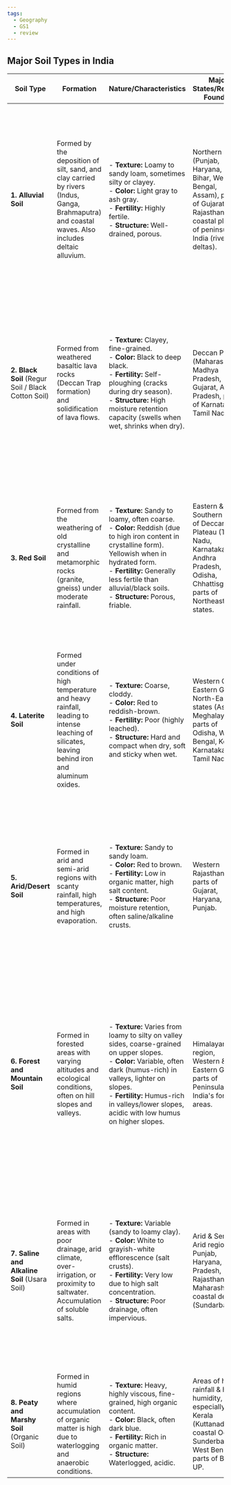 ```yaml
---
tags:
  - Geography
  - GS1
  - review
---
```

## Major Soil Types in India

|Soil Type|Formation|Nature/Characteristics|Major States/Regions Found In|Mineral Composition|Major Crops Grown|Other Important Info|
|---|---|---|---|---|---|---|
|**1. Alluvial Soil**|Formed by the deposition of silt, sand, and clay carried by rivers (Indus, Ganga, Brahmaputra) and coastal waves. Also includes deltaic alluvium.|- **Texture:** Loamy to sandy loam, sometimes silty or clayey.  <br>- **Color:** Light gray to ash gray.  <br>- **Fertility:** Highly fertile.  <br>- **Structure:** Well-drained, porous.|Northern Plains (Punjab, Haryana, UP, Bihar, West Bengal, Assam), parts of Gujarat, Rajasthan, coastal plains of peninsular India (river deltas).|Rich in Potash, Phosphoric Acid, and Lime. Deficient in Nitrogen and Humus.|Wheat, Rice, Sugarcane, Jute, Pulses, Oilseeds, Maize, Vegetables.|- Most widespread and agriculturally important soil in India.  <br>- Two types: _Khadar_ (new alluvium, more fertile, renewed annually) and _Bhanger_ (old alluvium, less fertile, above flood levels).  <br>- Highly productive and supports a large population density.|
|**2. Black Soil** (Regur Soil / Black Cotton Soil)|Formed from weathered basaltic lava rocks (Deccan Trap formation) and solidification of lava flows.|- **Texture:** Clayey, fine-grained.  <br>- **Color:** Black to deep black.  <br>- **Fertility:** Self-ploughing (cracks during dry season).  <br>- **Structure:** High moisture retention capacity (swells when wet, shrinks when dry).|Deccan Plateau (Maharashtra, Madhya Pradesh, Gujarat, Andhra Pradesh, parts of Karnataka, Tamil Nadu).|Rich in Iron, Lime, Aluminum, Magnesium, and Potash. Deficient in Nitrogen, Phosphorus, and Organic Matter.|Cotton, Sugarcane, Jowar, Wheat, Tobacco, Oilseeds (groundnut, sunflower), Pulses, Millets.|- Known for its excellent capacity to retain moisture, making it ideal for rain-fed crops like cotton.  <br>- Develops wide cracks in dry season, which helps in aeration (self-ploughing).  <br>- Difficult to work with when wet (sticky).|
|**3. Red Soil**|Formed from the weathering of old crystalline and metamorphic rocks (granite, gneiss) under moderate rainfall.|- **Texture:** Sandy to loamy, often coarse.  <br>- **Color:** Reddish (due to high iron content in crystalline form). Yellowish when in hydrated form.  <br>- **Fertility:** Generally less fertile than alluvial/black soils.  <br>- **Structure:** Porous, friable.|Eastern & Southern parts of Deccan Plateau (Tamil Nadu, Karnataka, Andhra Pradesh, Odisha, Chhattisgarh), parts of Northeastern states.|Rich in Iron. Deficient in Nitrogen, Phosphorus, Humus, and Lime. Potash levels vary.|Groundnut, Potato, Rice (if irrigated), Ragi, Tobacco, Millets, Pulses.|- The red color is due to the diffusion of iron in crystalline and metamorphic rocks, not due to lack of fertility.  <br>- Requires irrigation and fertilizers for good yields.  <br>- Dominant soil in peninsular India after black soil.|
|**4. Laterite Soil**|Formed under conditions of high temperature and heavy rainfall, leading to intense leaching of silicates, leaving behind iron and aluminum oxides.|- **Texture:** Coarse, cloddy.  <br>- **Color:** Red to reddish-brown.  <br>- **Fertility:** Poor (highly leached).  <br>- **Structure:** Hard and compact when dry, soft and sticky when wet.|Western Ghats, Eastern Ghats, North-Eastern states (Assam, Meghalaya), parts of Odisha, West Bengal, Kerala, Karnataka, Tamil Nadu.|Rich in Iron Oxide and Aluminum. Deficient in Lime, Silica, Nitrogen, Potash, and Organic Matter.|Tea, Coffee, Rubber, Cashew, Tapioca, Spices (cardamom, pepper), specialized crops (e.g., in laterite quarries).|- Literally means "brick earth" (Latin "later").  <br>- Ideal for building materials (bricks) after hardening.  <br>- Not suitable for cultivation unless heavily fertilized.  <br>- Supports lateritic forests.|
|**5. Arid/Desert Soil**|Formed in arid and semi-arid regions with scanty rainfall, high temperatures, and high evaporation.|- **Texture:** Sandy to sandy loam.  <br>- **Color:** Red to brown.  <br>- **Fertility:** Low in organic matter, high salt content.  <br>- **Structure:** Poor moisture retention, often saline/alkaline crusts.|Western Rajasthan, parts of Gujarat, Haryana, and Punjab.|High salt content. Deficient in Nitrogen and Organic Matter. Variable phosphorus.|Bajra, Jowar, Pulses, Guar, some drought-resistant crops. Dates, groundnut (with irrigation).|- Characterized by dryness and lack of humus.  <br>- Salinity increases with poor drainage.  <br>- Requires extensive irrigation and management (e.g., gypsum application) for cultivation.  <br>- Wind erosion is a major problem.|
|**6. Forest and Mountain Soil**|Formed in forested areas with varying altitudes and ecological conditions, often on hill slopes and valleys.|- **Texture:** Varies from loamy to silty on valley sides, coarse-grained on upper slopes.  <br>- **Color:** Variable, often dark (humus-rich) in valleys, lighter on slopes.  <br>- **Fertility:** Humus-rich in valleys/lower slopes, acidic with low humus on higher slopes.|Himalayan region, Western & Eastern Ghats, parts of Peninsular India's forest areas.|Varies greatly depending on altitude and parent rock. Often rich in Humus in valley bottom, deficient in Potash, Phosphorus, Lime on slopes.|Tea, Coffee, Spices, Fruits (apples, pears), Maize, Wheat, Barley, Rice (in terraced fields).|- Highly varied due to diverse topography and vegetation.  <br>- Subject to erosion on steep slopes.  <br>- Supports distinct altitudinal vegetation zones (coniferous, deciduous forests).  <br>- Perennial springs and rivers originate from these areas.|
|**7. Saline and Alkaline Soil** (Usara Soil)|Formed in areas with poor drainage, arid climate, over-irrigation, or proximity to saltwater. Accumulation of soluble salts.|- **Texture:** Variable (sandy to loamy clay).  <br>- **Color:** White to grayish-white efflorescence (salt crusts).  <br>- **Fertility:** Very low due to high salt concentration.  <br>- **Structure:** Poor drainage, often impervious.|Arid & Semi-Arid regions of Punjab, Haryana, Uttar Pradesh, Rajasthan, Maharashtra, coastal deltas (Sundarbans).|High in Sodium Chloride, Sodium Sulphate. Deficient in Nitrogen and Calcium.|Saline-tolerant crops: Sugarcane, Rice (specific varieties), Cotton, Barley.|- Locally known by names like "Reh," "Kallar," "Thur," "Rakh," "Chopan."  <br>- Unsuitable for most cultivation.  <br>- Reclamation possible through gypsum application, proper drainage, and salt-tolerant crops. Often appears barren.|
|**8. Peaty and Marshy Soil** (Organic Soil)|Formed in humid regions where accumulation of organic matter is high due to waterlogging and anaerobic conditions.|- **Texture:** Heavy, highly viscous, fine-grained, high organic content.  <br>- **Color:** Black, often dark blue.  <br>- **Fertility:** Rich in organic matter.  <br>- **Structure:** Waterlogged, acidic.|Areas of heavy rainfall & high humidity, especially Kerala (Kuttanad), coastal Odisha, Sunderbans of West Bengal, parts of Bihar & UP.|Rich in Organic Matter, Potash, and Phosphate.|Rice (Paddy), some aquatic plants, specific wetland crops.|